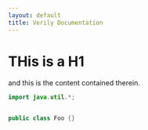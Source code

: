 ```yaml
---
layout: default
title: Verily Documentation
---
```


# THis is a H1

and this is the content contained therein.


```java
import java.util.*;


public class Foo {}
```
